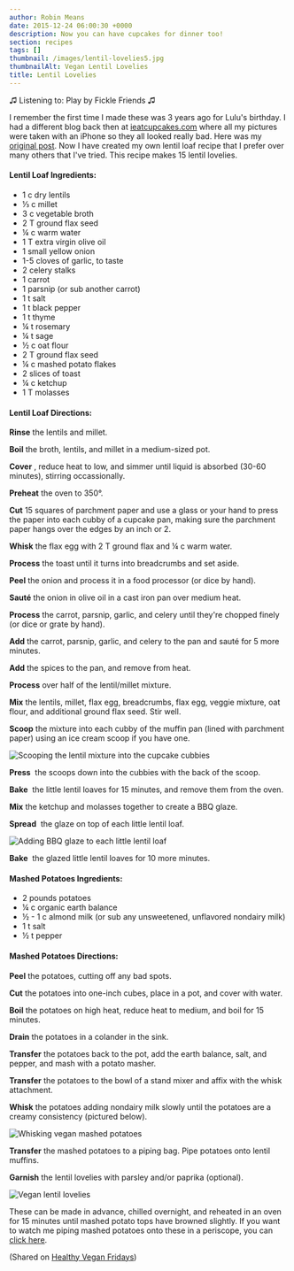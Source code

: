 ```yaml
---
author: Robin Means
date: 2015-12-24 06:00:30 +0000
description: Now you can have cupcakes for dinner too!
section: recipes
tags: []
thumbnail: /images/lentil-lovelies5.jpg
thumbnailAlt: Vegan Lentil Lovelies
title: Lentil Lovelies
---
```


♫&nbsp;Listening to: Play by Fickle Friends ♫

I remember the first time I made these was 3 years ago for Lulu's birthday. I had a different blog back then at [ieatcupcakes.com](http://ieatcupcakes.tumblr.com/) where all my pictures were taken with an iPhone so they all looked really bad. Here was my [original post](http://ieatcupcakes.tumblr.com/post/59565093615/vegan-gluten-free-meatloaf-cupcakes). Now I have created my own lentil loaf recipe that I prefer over many others that I've tried. This recipe makes 15 lentil lovelies.

#### Lentil Loaf Ingredients:

- 1 c dry lentils
- ⅓ c millet
- 3 c vegetable broth
- 2 T ground flax seed
- ¼ c warm water
- 1 T extra virgin olive oil
- 1 small yellow onion
- 1-5 cloves of garlic, to taste
- 2 celery stalks
- 1 carrot
- 1 parsnip (or sub another carrot)
- 1 t salt
- 1 t black pepper
- 1 t thyme
- ¼ t rosemary
- ¼ t sage
- ½ c oat flour
- 2 T ground flax seed
- ¼ c mashed potato flakes
- 2 slices of toast
- ¼ c ketchup
- 1 T molasses

#### Lentil Loaf Directions:

**Rinse** the lentils and millet.

**Boil** the broth, lentils, and millet in a medium-sized pot.

**Cover** , reduce heat to low, and simmer until liquid is absorbed (30-60 minutes), stirring occassionally.

**Preheat** the oven to 350°.

**Cut** 15 squares of parchment paper and use a glass or your hand to press the paper into each cubby of a cupcake pan, making sure the parchment paper hangs over the edges by an inch or 2.

**Whisk** the flax egg with 2 T ground flax and ¼ c warm water.

**Process** the toast until it turns into breadcrumbs and set aside.

**Peel** the onion and process it in a food processor (or dice by hand).

**Sauté** the onion in olive oil in a cast iron pan over medium heat.

**Process** the carrot, parsnip, garlic, and celery until they're chopped finely (or dice or grate by hand).

**Add** the carrot, parsnip, garlic, and celery to the pan and sauté for 5 more minutes.

**Add** the spices to the pan, and remove from heat.

**Process** over half of the lentil/millet mixture.

**Mix** the lentils, millet, flax egg, breadcrumbs, flax egg, veggie mixture, oat flour, and additional ground flax seed. Stir well.

**Scoop** the mixture into each cubby of the muffin pan (lined with parchment paper) using an ice cream scoop if you have one.

![Scooping the lentil mixture into the cupcake cubbies](/images/lentil-lovelies1.jpg)

**Press** &nbsp;the scoops down into the cubbies with the back of the scoop.

**Bake** &nbsp;the little lentil loaves for 15 minutes, and remove them from the oven.

**Mix** the ketchup and molasses together to create a BBQ glaze.

**Spread** &nbsp;the glaze on top of each little lentil loaf.

![Adding BBQ glaze to each little lentil loaf](/images/lentil-lovelies2.jpg)

**Bake** &nbsp;the glazed little lentil loaves for 10 more minutes.



#### Mashed Potatoes Ingredients:

- 2 pounds potatoes
- ¼ c organic earth balance
- ½ - 1 c almond milk (or sub any unsweetened, unflavored nondairy milk)
- 1 t salt
- ½ t pepper

#### Mashed Potatoes Directions:

**Peel** the potatoes, cutting off any bad spots.

**Cut** the potatoes into one-inch cubes, place in a pot, and cover with water.

**Boil** the potatoes on high heat, reduce heat to medium, and boil for 15 minutes.

**Drain** the potatoes in a colander in the sink.

**Transfer** the potatoes back to the pot, add the earth balance, salt, and pepper, and mash with a potato masher.

**Transfer** the potatoes to the bowl of a stand mixer and affix with the whisk attachment.

**Whisk** the potatoes adding nondairy milk slowly until the potatoes are a creamy consistency (pictured below).

![Whisking vegan mashed potatoes](/images/lentil-lovelies3.jpg)

**Transfer** the mashed potatoes to a piping bag. Pipe potatoes onto lentil muffins.

**Garnish** the lentil lovelies with parsley and/or paprika (optional).

![Vegan lentil lovelies](/images/lentil-lovelies4.jpg)

These can be made in advance, chilled overnight, and reheated in an oven for 15 minutes until mashed potato tops have browned slightly. If you want to watch me piping mashed potatoes onto these in a periscope, you can [click here](https://katch.me/vegandollhouse/v/be3be5e3-abde-344b-b84f-c9afacad9e7d).

(Shared on [Healthy Vegan Fridays](http://rockmyvegansocks.com/healthy-vegan-fridays-104/))

